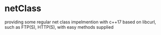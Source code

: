 # netClass
providing some regular net class impelmention with c++17 based on libcurl,
such as FTP(S), HTTP(S), with easy methods supplied
